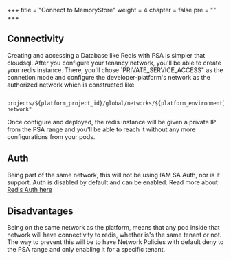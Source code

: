 +++
title = "Connect to MemoryStore"
weight = 4
chapter = false
pre = ""
+++

## Connectivity

Creating and accessing a Database like Redis with PSA is simpler that cloudsql.
After you configure your tenancy network, you'll be able to create your redis instance. There, you'll chose `PRIVATE_SERVICE_ACCESS" as the connetion mode and configure the developer-platform's network as the authorized network which is constructed like
```
  projects/${platform_project_id}/global/networks/${platform_environment}-network"
```

Once configure and deployed, the redis instance will be given a private IP from the PSA range and you'll be able to reach it without any more configurations from your pods.


## Auth
Being part of the same network, this will not be using IAM SA Auth, nor is it support. Auth is disabled by default and can be enabled. Read more about [Redis Auth here](https://cloud.google.com/memorystore/docs/redis/about-redis-auth)


## Disadvantages
Being on the same network as the platform, means that any pod inside that network will have connectivity to redis, whether is's the same tenant or not.
The way to prevent this will be to have Network Policies with default deny to the PSA range and only enabling it for a specific tenant.